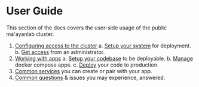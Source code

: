 # User Guide

This section of the docs covers the user-side usage of the public ma'ayanlab cluster.

1. [Configuring access to the cluster](./10-intro/index.md)
    a. [Setup your system](./10-intro/10-setup-system.md) for deployment.
    b. [Get access](./10-intro/20-access.md) from an administrator.
3. [Working with apps](./50-apps/index.md)
    a. [Setup your codebase](./50-apps/30-setup-code.md) to be deployable.
    b. [Manage](./50-apps/40-manage.md) docker compose apps.
    c. [Deploy](./50-apps/50-deploy.md) your code to production.
4. [Common services](./60-services/index.md) you can create or pair with your app.
5. [Common questions](./70-common-issues/index.md) & issues you may experience, answered.
